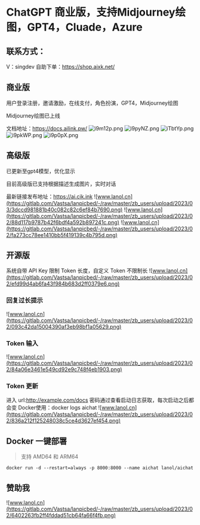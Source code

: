 # ChatGPT 商业版，支持Midjourney绘图，GPT4，Cluade，Azure


## 联系方式：
V：singdev
自助下单：https://shop.aixk.net/

## 商业版
用户登录注册，邀请激励，在线支付，角色扮演，GPT4，Midjourney绘图

Midjourney绘图已上线

文档地址：https://docs.ailink.pw/
![i9m12p.png](https://i.328888.xyz/2023/04/27/i9m12p.png)
![i9pyNZ.png](https://i.328888.xyz/2023/04/27/i9pyNZ.png)
![iTbtYp.png](https://i.328888.xyz/2023/05/05/iTbtYp.png)
![i9pkWP.png](https://i.328888.xyz/2023/04/27/i9pkWP.png)
![i9p0pX.png](https://i.328888.xyz/2023/04/27/i9p0pX.png)

## 高级版
已更新至gpt4模型，优化显示

目前高级版已支持根据描述生成图片，实时对话

最新链接发布地址：https://ai.cik.ink
![www.lanol.cn](https://gitlab.com/Vastsa/lanpicbed/-/raw/master/zb_users/upload/2023/03/3dccd981881b40c082c82c6ef84b7690.png)
![www.lanol.cn](https://gitlab.com/Vastsa/lanpicbed/-/raw/master/zb_users/upload/2023/02/88d117b9787b42f6bdf4a592b897241c.png)
![www.lanol.cn](https://gitlab.com/Vastsa/lanpicbed/-/raw/master/zb_users/upload/2023/02/fa273cc78ee1410bb5f419139c4b795d.png)

## 开源版

系统自带 API Key 限制 Token 长度，自定义 Token 不限制长
![www.lanol.cn](https://gitlab.com/Vastsa/lanpicbed/-/raw/master/zb_users/upload/2023/02/efd99d4ab6fa43f984b683d2ff0379e6.png)

### 回复过长提示
![www.lanol.cn](https://gitlab.com/Vastsa/lanpicbed/-/raw/master/zb_users/upload/2023/02/093c42da15004390af3eb98bf1a05629.png)

### Token 输入
![www.lanol.cn](https://gitlab.com/Vastsa/lanpicbed/-/raw/master/zb_users/upload/2023/02/84a06e3461e549cd92e9c748f4eb1903.png)

### Token 更新

进入 url:http://example.com/docs
密码通过查看启动日志获取，每次启动之后都会变
Docker使用：docker logs aichat
![www.lanol.cn](https://gitlab.com/Vastsa/lanpicbed/-/raw/master/zb_users/upload/2023/02/836a212f125248038c5ce4d3627ef454.png)

## Docker 一键部署

> 支持 AMD64 和 ARM64

```shell
docker run -d --restart=always -p 8000:8000 --name aichat lanol/aichat
```

## 赞助我

![www.lanol.cn](https://gitlab.com/Vastsa/lanpicbed/-/raw/master/zb_users/upload/2023/02/6402263fb2ff4fddad51cb64fa66f4fb.png)
